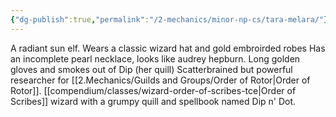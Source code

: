 ```yaml
---
{"dg-publish":true,"permalink":"/2-mechanics/minor-np-cs/tara-melara/"}
---
```


A radiant sun elf. Wears a classic wizard hat and gold embroirded robes
Has an incomplete pearl necklace, looks like audrey hepburn. Long golden gloves and smokes out of Dip (her quill)
Scatterbrained but powerful researcher for [[2.Mechanics/Guilds and Groups/Order of Rotor\|Order of Rotor]].
[[compendium/classes/wizard-order-of-scribes-tce\|Order of Scribes]] wizard with a grumpy quill and spellbook named Dip n' Dot.